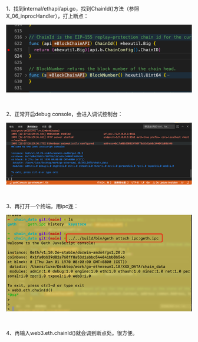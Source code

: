 1、找到internal/ethapi/api.go，找到ChainId()方法（参照X_06_inprocHandler），打上断点：

![debug_01](img/debug_01.png)

<br />

2、正常开启debug console，会进入调试控制台：

![](img/debug_02.png)

<br />

3、再打开一个终端，用ipc连：

![](img/debug_03.png)

<br />

4、再输入web3.eth.chainId()就会调到断点处。很方便。

